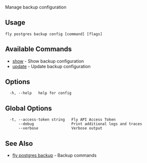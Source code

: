 Manage backup configuration


## Usage
~~~
fly postgres backup config [command] [flags]
~~~

## Available Commands
* [show](/docs/flyctl/postgres-backup-config-show/)	 - Show backup configuration
* [update](/docs/flyctl/postgres-backup-config-update/)	 - Update backup configuration

## Options

~~~
  -h, --help   help for config
~~~

## Global Options

~~~
  -t, --access-token string   Fly API Access Token
      --debug                 Print additional logs and traces
      --verbose               Verbose output
~~~

## See Also

* [fly postgres backup](/docs/flyctl/postgres-backup/)	 - Backup commands

